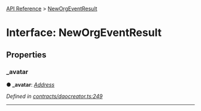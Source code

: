 [API Reference](../README.md) > [NewOrgEventResult](../interfaces/NewOrgEventResult.md)



# Interface: NewOrgEventResult


## Properties
<a id="_avatar"></a>

###  _avatar

**●  _avatar**:  *[Address](../#Address)* 

*Defined in [contracts/daocreator.ts:249](https://github.com/daostack/arc.js/blob/caacbb2/lib/contracts/daocreator.ts#L249)*





___


